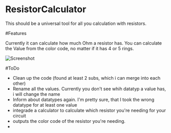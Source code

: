 # ResistorCalculator
This should be a universal tool for all you calculation with resistors.

#Features

Currently it can calculate how much Ohm a resistor has.
You can calculate the Value from the color code, no matter if it has 4 or 5 rings.

![Screenshot](http://i.imgur.com/6cJYVKX.png)


#ToDo

- Clean up the code (found at least 2 subs, which i can merge into each other)
- Rename all the values. Currently you don't see whih datatyp a value has, i will change the name
- Inform about datatypes again. I'm pretty sure, that I took the wrong datatype for at least one value
- integrade a calculator to calculate which resistor you're needing for your circuit
- outputs the color code of the resistor you're needing.
- 

